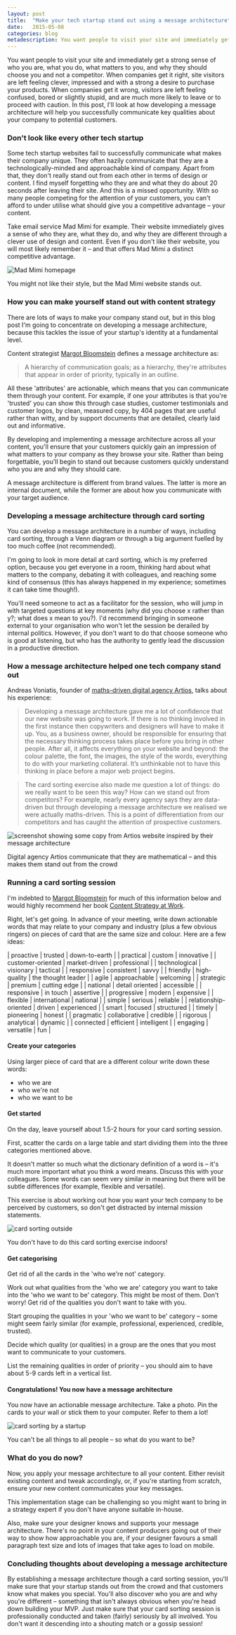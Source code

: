 ```yaml
---
layout: post
title:  "Make your tech startup stand out using a message architecture"
date:   2015-05-08 
categories: blog
metadescription: You want people to visit your site and immediately get a strong sense of who you are, what you do, what matters to you, and why they should choose you and not a competitor. When companies get it right, site visitors are left feeling clever, impressed and with a strong a desire to purchase your products. When companies get it wrong, visitors are left feeling confused, bored or slightly stupid, and are much more likely to leave or to proceed with caution. In this post, I'll look at how developing a message architecture will help you successfully communicate key qualities about your company to potential customers.
---
```


You want people to visit your site and immediately get a strong sense of who you are, what you do, what matters to you, and why they should choose you and not a competitor. When companies get it right, site visitors are left feeling clever, impressed and with a strong a desire to purchase your products. When companies get it wrong, visitors are left feeling confused, bored or slightly stupid, and are much more likely to leave or to proceed with caution. In this post, I'll look at how developing a message architecture will help you successfully communicate key qualities about your company to potential customers.


### Don't look like every other tech startup

Some tech startup websites fail to successfully communicate what makes their company unique. They often hazily communicate that they are a technologically-minded and approachable kind of company. Apart from that, they don't really stand out from each other in terms of design or content. I find myself forgetting who they are and what they do about 20 seconds after leaving their site. And this is a missed opportunity. With so many people competing for the attention of your customers, you can't afford to under utilise what should give you a competitive advantage – your content. 

Take email service Mad Mimi for example. Their website immediately gives a sense of who they are, what they do, and why they are different through a clever use of design and content. Even if you don't like their website, you will most likely remember it – and that offers Mad Mimi a distinct competitive advantage.

<img class="Mad-Mimi" src="/images/mad-mimi.png" alt="Mad Mimi homepage">

<div class="blog_caption">

You might not like their style, but the Mad Mimi website stands out.

</div>




### How you can make yourself stand out with content strategy

There are lots of ways to make your company stand out, but in this blog post I'm going to concentrate on developing a message architecture, because this tackles the issue of your startup's identity at a fundamental level. 

Content strategist [Margot Bloomstein](http://appropriateinc.com/) defines a message architecture as:

> A hierarchy of communication goals; as a hierarchy, they're attributes that appear in order of priority, typically in an outline. 

All these 'attributes' are actionable, which means that you can communicate them through your content. For example, if one your attributes is that you're 'trusted' you can show this through case studies, customer testimonials and customer logos, by clean, measured copy, by 404 pages that are useful rather than witty, and by support documents that are detailed, clearly laid out and informative.

By developing and implementing a message architecture across all your content, you'll ensure that your customers quickly gain an impression of what matters to your company as they browse your site. Rather than being forgettable, you'll begin to stand out because customers quickly understand who you are and why they should care.

A message architecture is different from brand values. The latter is more an internal document, while the former are about how you communicate with your target audience. 




### Developing a message architecture through card sorting

You can develop a message architecture in a number of ways, including card sorting, through a Venn diagram or through a big argument fuelled by too much coffee (not recommended). 

I'm going to look in more detail at card sorting, which is my preferred option, because you get everyone in a room, thinking hard about what matters to the company, debating it with colleagues, and reaching some kind of consensus (this has always happened in my experience; sometimes it can take time though!).

You'll need someone to act as a facilitator for the session, who will jump in with targeted questions at key moments (why did you choose x rather than y?; what does x mean to you?). I'd recommend bringing in someone external to your organisation who won't let the session be derailed by internal politics. However, if you don't want to do that choose someone who is good at listening, but who has the authority to gently lead the discussion in a productive direction. 


### How a message architecture helped one tech company stand out

Andreas Voniatis, founder of [maths-driven digital agency Artios](https://artios.io/), talks about his experience:

>Developing a message architecture gave me a lot of confidence that our new website was going to work. If there is no thinking involved in the first instance then copywriters and designers will have to make it up. You, as a business owner, should be responsible for ensuring that the necessary thinking process takes place before you bring in other people. After all, it affects everything on your website and beyond: the colour palette, the font, the images, the style of the words, everything to do with your marketing collateral. It’s unthinkable not to have this thinking in place before a major web project begins.

>The card sorting exercise also made me question a lot of things: do we really want to be seen this way? How can we stand out from competitors? For example, nearly every agency says they are data-driven but through developing a message architecture we realised we were actually maths-driven. This is a point of differentiation from our competitors and has caught the attention of prospective customers.

<img class="Artios-screenshot" src="/images/Artios-copy-screenshot.png" alt="screenshot showing some copy from Artios website inspired by their message architecture">

<div class="blog_caption">

Digital agency Artios communicate that they are mathematical – and this makes them stand out from the crowd

</div>




### Running a card sorting session

I'm indebted to [Margot Bloomstein](http://appropriateinc.com/) for much of this information below and would highly recommend her book <a href="http://appropriateinc.com/book/">Content Strategy at Work</a>.  

Right, let's get going. In advance of your meeting, write down actionable words that may relate to your company and industry (plus a few obvious ringers) on pieces of card that are the same size and colour. Here are a few ideas:

| proactive | trusted | down-to-earth |
| practical | custom | innovative |
| customer-oriented | market-driven | professional |
| technological | visionary | tactical |
| responsive | consistent | savvy |
| friendly | high-quality | the thought leader |
| agile | approachable | welcoming |
| strategic | premium | cutting edge |
| national | detail oriented | accessible |
| responsive | in touch | assertive |
| progressive | modern | expensive |
| flexible | international | national | 
| simple | serious | reliable |
| relationship-oriented | driven | experienced |
| smart | focused | structured |
| timely | pioneering | honest |
| pragmatic | collaborative | credible |
| rigorous | analytical | dynamic |
| connected | efficient | intelligent |
| engaging | versatile | fun |


#### Create your categories
Using larger piece of card that are a different colour write down these words:

* who we are
* who we're not
* who we want to be

#### Get started

On the day, leave yourself about 1.5-2 hours for your card sorting session.

First, scatter the cards on a large table and start dividing them into the three categories mentioned above. 

It doesn't matter so much what the dictionary definition of a word is – it's much more important what you think a word means. Discuss this with your colleagues. Some words can seem very similar in meaning but there will be subtle differences (for example, flexible and versatile).

This exercise is about working out how you want your tech company to be perceived by customers, so don't get distracted by internal mission statements. 

<img class="card-sorting" src="/images/card_sorting_big.jpg" alt="card sorting outside">

<div class="blog_caption">

You don't have to do this card sorting exercise indoors! 

</div>

#### Get categorising

Get rid of all the cards in the 'who we're not' category.

Work out what qualities from the 'who we are' category you want to take into the 'who we want to be' category. This might be most of them. Don't worry! Get rid of the qualities you don't want to take with you. 

Start grouping the qualities in your 'who we want to be' category – some might seem fairly similar (for example, professional, experienced, credible, trusted). 

Decide which quality (or qualities) in a group are the ones that you most want to communicate to your customers.

List the remaining qualities in order of priority – you should aim to have about 5-9 cards left in a vertical list.


#### Congratulations! You now have a message architecture

You now have an actionable message architecture. Take a photo. Pin the cards to your wall or stick them to your computer. Refer to them a lot!

<img class="card-sorting" src="/images/card-sorting-example-2.jpg" alt="card sorting by a startup">

<div class="blog_caption">

You can't be all things to all people – so what do you want to be?

</div>


### What do you do now?

Now, you apply your message architecture to all your content. Either revisit existing content and tweak accordingly, or, if you're starting from scratch, ensure your new content communicates your key messages. 

This implementation stage can be challenging so you might want to bring in a strategy expert if you don't have anyone suitable in-house.

Also, make sure your designer knows and supports your message architecture. There's no point in your content producers going out of their way to show how approachable you are, if your designer favours a small paragraph text size and lots of images that take ages to load on mobile.


### Concluding thoughts about developing a message architecture

By establishing a message architecture though a card sorting session, you'll make sure that your startup stands out from the crowd and that customers know what makes you special. You'll also discover who you are and why you're different – something that isn't always obvious when you're head down building your MVP. Just make sure that your card sorting session is professionally conducted and taken (fairly) seriously by all involved. You don't want it descending into a shouting match or a gossip session!




